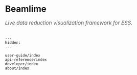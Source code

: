 # Beamlime

<span style="font-size:1.2em;font-style:italic;color:#5a5a5a">
  Live data reduction visualization framework for ESS.
  </br></br>
</span>

```{toctree}
---
hidden:
---

user-guide/index
api-reference/index
developer/index
about/index
```
